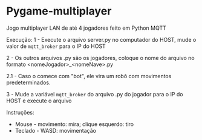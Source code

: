 # Pygame-multiplayer
Jogo multiplayer LAN de até 4 jogadores feito em Python MQTT

Execução:
1 - Execute o arquivo server.py no computador do HOST, mude o valor de `mqtt_broker` para o IP do HOST

2 - Os outros arquivos .py são os jogadores, coloque o nome do arquivo no formato \<nomeJogador\>_\<nomeNave\>.py

  2.1 - Caso o <nomeJogador> comece com "bot", ele vira um robô com movimentos predeterminados.

3 - Mude a variável `mqtt_broker` do arquivo .py do jogador para o IP do HOST e execute o arquivo

Instruções:
- Mouse - movimento: mira; clique esquerdo: tiro
- Teclado - WASD: movimentação
